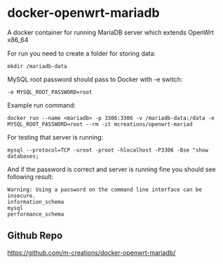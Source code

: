 docker-openwrt-mariadb
======================
A docker container for running  MariaDB server which extends OpenWrt x86_64

For run you need to create a folder for storing data:
```
mkdir /mariadb-data
```
MySQL root password should pass to Docker with -e switch:
```
-e MYSQL_ROOT_PASSWORD=root
```
Example run command:
```
docker run --name <mariadb> -p 3306:3306 -v /mariadb-data:/data -e MYSQL_ROOT_PASSWORD=root --rm -it mcreations/openwrt-mariad
```
For testing that server is running:
```
mysql --protocol=TCP -uroot -proot -hlocalhost -P3306 -Bse "show databases;
```
And if the password is correct and server is running fine you should see following result:
```
Warning: Using a password on the command line interface can be insecure.
information_schema
mysql
performance_schema
```
Github Repo
-----------
https://github.com/m-creations/docker-openwrt-mariadb/
